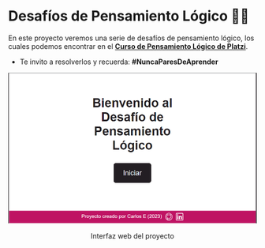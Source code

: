 # Desafíos de Pensamiento Lógico 🧠💡

En este proyecto veremos una serie de desafíos de pensamiento lógico, los cuales podemos encontrar en el **[Curso de Pensamiento Lógico de Platzi](https://platzi.com/cursos/pensamiento-logico-desafios/)**.

* Te invito a resolverlos y recuerda: **#NuncaParesDeAprender**

<div align='center'>
    <img src='img/web.png'>
    <p>Interfaz web del proyecto</p>
</div>


